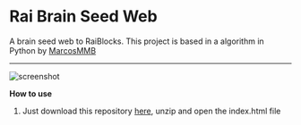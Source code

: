 # Rai Brain Seed Web
A brain seed web to RaiBlocks. This project is based in a algorithm in Python by [MarcosMMB](https://github.com/marcosmmb/RaiBrainSeed)

----

![screenshot](https://i.imgur.com/0S9SBDw.png)

**How to use**

 1. Just download this repository [here](https://codeload.github.com/JefterRocha/RaiBrainSeedWeb/zip/master), unzip and open the index.html file
